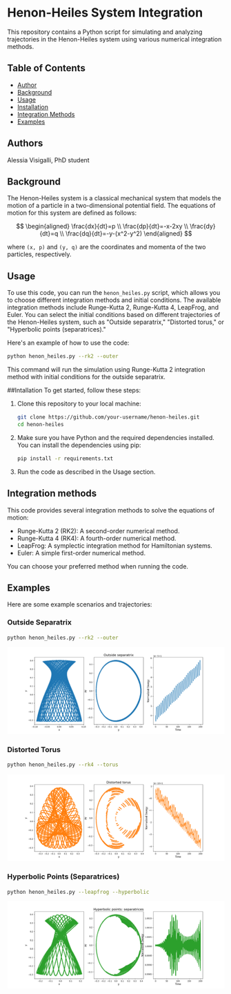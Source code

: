 # Henon-Heiles System Integration

This repository contains a Python script for simulating and analyzing trajectories in the Henon-Heiles system using various numerical integration methods.

## Table of Contents
- [Author](#author)
- [Background](#background)
- [Usage](#usage)
- [Installation](#installation)
- [Integration Methods](#integration-methods)
- [Examples](#examples)

## Authors
Alessia Visigalli, PhD student

## Background

The Henon-Heiles system is a classical mechanical system that models the motion of a particle in a two-dimensional potential field. The equations of motion for this system are defined as follows:

$$
\begin{aligned}
\frac{dx}{dt}=p \\
\frac{dp}{dt}=-x-2xy \\
\frac{dy}{dt}=q \\
\frac{dq}{dt}=-y-(x^2-y^2)
\end{aligned}
$$

where `(x, p)` and `(y, q)` are the coordinates and momenta of the two particles, respectively.

## Usage

To use this code, you can run the `henon_heiles.py` script, which allows you to choose different integration methods and initial conditions. The available integration methods include Runge-Kutta 2, Runge-Kutta 4, LeapFrog, and Euler. You can select the initial conditions based on different trajectories of the Henon-Heiles system, such as "Outside separatrix," "Distorted torus," or "Hyperbolic points (separatrices)."

Here's an example of how to use the code:

```bash
python henon_heiles.py --rk2 --outer
```
This command will run the simulation using Runge-Kutta 2 integration method with initial conditions for the outside separatrix.

##Intallation
To get started, follow these steps:
1) Clone this repository to your local machine:
   ```bash
   git clone https://github.com/your-username/henon-heiles.git
   cd henon-heiles
   ```
2) Make sure you have Python and the required dependencies installed. You can install the dependencies using pip:
   ```bash
   pip install -r requirements.txt
   ```
3) Run the code as described in the Usage section.

## Integration methods
This code provides several integration methods to solve the equations of motion:

- Runge-Kutta 2 (RK2): A second-order numerical method.
- Runge-Kutta 4 (RK4): A fourth-order numerical method.
- LeapFrog: A symplectic integration method for Hamiltonian systems.
- Euler: A simple first-order numerical method.

You can choose your preferred method when running the code.

## Examples
Here are some example scenarios and trajectories:
### Outside Separatrix
```bash
python henon_heiles.py --rk2 --outer
```
![png](Figures/Outer.png)

### Distorted Torus
```bash
python henon_heiles.py --rk4 --torus
```
![png](Figures/Torus.png)

### Hyperbolic Points (Separatrices)
```bash
python henon_heiles.py --leapfrog --hyperbolic
```
![png](Figures/Hyperbolic.png)
